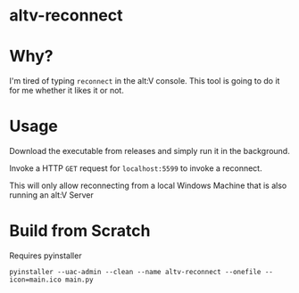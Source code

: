 # altv-reconnect

# Why?

I'm tired of typing `reconnect` in the alt:V console. This tool is going to do it for me whether it likes it or not.

# Usage

Download the executable from releases and simply run it in the background.

Invoke a HTTP `GET` request for `localhost:5599` to invoke a reconnect.

This will only allow reconnecting from a local Windows Machine that is also running an alt:V Server

# Build from Scratch

Requires pyinstaller

```
pyinstaller --uac-admin --clean --name altv-reconnect --onefile --icon=main.ico main.py 
```